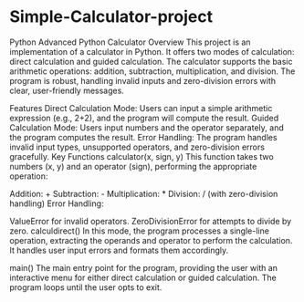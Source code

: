 # Simple-Calculator-project
Python
Advanced Python Calculator
Overview
This project is an implementation of a calculator in Python. It offers two modes of calculation: direct calculation and guided calculation. The calculator supports the basic arithmetic operations: addition, subtraction, multiplication, and division. The program is robust, handling invalid inputs and zero-division errors with clear, user-friendly messages.

Features
Direct Calculation Mode: Users can input a simple arithmetic expression (e.g., 2+2), and the program will compute the result.
Guided Calculation Mode: Users input numbers and the operator separately, and the program computes the result.
Error Handling: The program handles invalid input types, unsupported operators, and zero-division errors gracefully.
Key Functions
calculator(x, sign, y)
This function takes two numbers (x, y) and an operator (sign), performing the appropriate operation:

Addition: +
Subtraction: -
Multiplication: *
Division: / (with zero-division handling)
Error Handling:

ValueError for invalid operators.
ZeroDivisionError for attempts to divide by zero.
calculdirect()
In this mode, the program processes a single-line operation, extracting the operands and operator to perform the calculation. It handles user input errors and formats them accordingly.

main()
The main entry point for the program, providing the user with an interactive menu for either direct calculation or guided calculation. The program loops until the user opts to exit.
